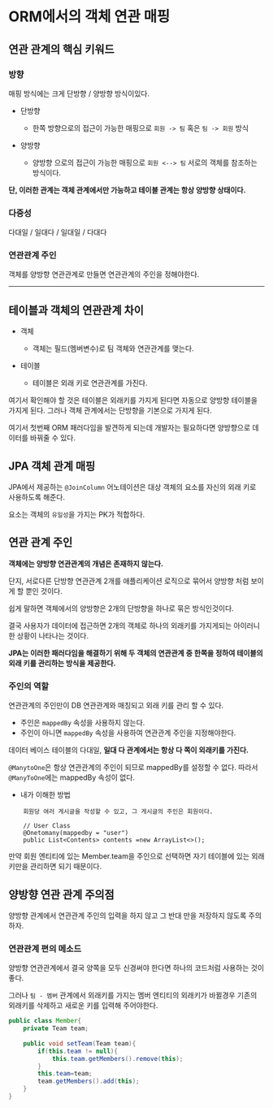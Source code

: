 # ORM에서의 객체 연관 매핑


## 연관 관계의 핵심 키워드

### 방향

매핑 방식에는 크게 단방향 / 양방향 방식이있다. 
 
- 단방향
  - 한쪽 방향으로의 접근이 가능한 매핑으로 `회원 -> 팀` 혹은 `팀 -> 회원` 방식

- 양방향
  - 양방향 으로의 접근이 가능한 매핑으로 `회원 <--> 팀` 서로의 객체를 참조하는 방식이다. 

**단, 이러한 관계는 객체 관계에서만 가능하고 테이블 관계는 항상 양방향 상태이다.**

### 다중성

다대일 / 일대다 / 일대일 / 다대다

### 연관관계 주인

객체를 양방향 연관관계로 만들면 연관관계의 주인을 정해야한다.

---

## 테이블과 객체의 연관관계 차이

- 객체
    - 객체는 필드(멤버변수)로 팀 객체와 연관관계를 맺는다.

- 테이블
    - 테이블은 외래 키로 연관관계를 가진다.

여기서 확인해야 할 것은 테이블은 외래키를 가지게 된다면 자동으로 양방향 테이블을 가지게 된다.
그러나 객체 관계에서는 단방향을 기본으로 가지게 된다.

여기서 첫번째 ORM 패러다임을 발견하게 되는데 개발자는 필요하다면 양방향으로 데이터를 바꿔줄 수 있다.

## JPA 객체 관계 매핑

JPA에서 제공하는 `@JoinColumn` 어노테이션은 대상 객체의 요소를 자신의 외래 키로 사용하도록 해준다.

요소는 객체의 `유일성`을 가지는 PK가 적합하다.

## 연관 관계 주인

**객체에는 양방향 연관관계의 개념은 존재하지 않는다.**

단지, 서로다른 단방향 연관관계 2개를 애플리케이션 로직으로 묶어서 양방향 처럼 보이게 할 뿐인 것이다.

쉽게 말하면 객체에서의 양방향은 2개의 단방향을 하나로 묶은 방식인것이다.

결국 사용자가 데이터에 접근하면 2개의 객체로 하나의 외래키를 가지게되는 아이러니한 상황이 나타나는 것이다.

**JPA는 이러한 패러다임을 해결하기 위해 두 객체의 연관관계 중 한쪽을 정하여 테이블의 외래 키를 관리하는 방식을 제공한다.** 

### 주인의 역할

연관관계의 주인만이 DB 연관관계와 매칭되고 외래 키를 관리 할 수 있다.

- 주인은 `mappedBy` 속성을 사용하지 않는다.
- 주인이 아니면 `mappedBy` 속성을 사용하여 연관관계 주인을 지정해야한다.

데이터 베이스 테이블의 다대일, **일대 다 관계에서는 항상 다 쪽이 외래키를 가진다.**

`@ManytoOne`은 항상 연관관계의 주인이 되므로 mappedBy를 설정할 수 없다. 따라서 `@ManyToOne`에는 mappedBy 속성이 없다.

* 내가 이해한 방법
```
	회원당 여러 게시글을 작성할 수 있고, 그 게시글의 주인은 회원이다.
	
	// User Class
	@Onetomany(mappedby = "user")
	public List<Contents> contents =new ArrayList<>(); 
```

만약 회원 엔티티에 있는 Member.team을 주인으로 선택하면 자기 테이블에 있는 외래 키만을 관리하면 되기 때문이다.

## 양방향 연관 관계 주의점
양방향 관계에서 연관관계 주인의 입력을 하지 않고 그 반대 만을 저장하지 않도록 주의하자.

### 연관관계 편의 메소드
양방향 연관관계에서 결국 양쪽을 모두 신경써야 한다면 하나의 코드처럼 사용하는 것이 좋다.

그러나 `팀 - 멤버` 관계에서 외래키를 가지는 멤버 엔티티의 외래키가 바뀔경우 기존의 외래키를 삭제하고 
새로운 키를 입력해 주어야한다. 

```java
public class Member{
    private Team team;
    
    public void setTeam(Team team){
        if(this.team != null){
            this.team.getMembers().remove(this);
        }
        this.team=team;
        team.getMembers().add(this);
    }
}
```